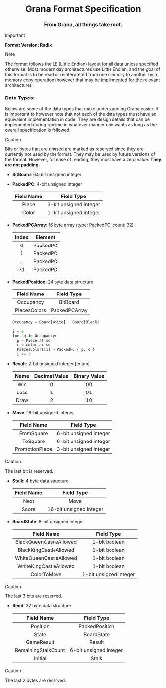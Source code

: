 <h1 align="center">Grana Format Specification</h1>

<h3 align="center">From Grana, all things take root.</h3>

> [!IMPORTANT]
> **Format Version: Radix**

> [!NOTE]
> The format follows the LE (Little Endian) layout for all data unless specified otherwise. Most modern day architectures use
Little Endian, and the goal of this format is to be read or reinterpreted from one memory to another by a memory copy
operation (however that may be implemented for the relevant architecture).

### Data Types:
Below are some of the data types that make understanding Grana easier. It is important to however note that not each of
the data types must have an equivalent implementation in code. They are design details that can be implemented during
runtime in whatever manner one wants as long as the overall specification is followed.

> [!CAUTION]
> Bits or bytes that are unused are marked as reserved since they are currently not used by the format. They may be used 
> by future versions of the format. However, for ease of reading, they must have a zero value. **They are not padding.**

- **BitBoard**: 64-bit unsigned integer
- **PackedPC**: 4-bit unsigned integer

  | Field Name |       Field Type       |
  |:----------:|:----------------------:|
  |   Piece    | 3-bit unsigned integer |
  |   Color    | 1-bit unsigned integer |

- **PackedPCArray**: 16 byte array (type: PackedPC, count: 32)

  | Index | Element  |
  |:-----:|:--------:|
  |   0   | PackedPC |
  |   1   | PackedPC |
  |  ...  | PackedPC |
  |  31   | PackedPC |

- **PackedPosition**: 24 byte data structure

  |  Field Name  |  Field Type   |
  |:------------:|:-------------:|
  |  Occupancy   |   BitBoard    |
  | PiecesColors | PackedPCArray |

  ```python
  Occupancy = Board[White] | Board[Black]
    
  i = 0
  for sq in Occupancy:
    p = Piece at sq
    c = Color at sq
    PiecesColors[i] = PackedPC { p, c }
    i += 1
  ```
  
- **Result**: 2-bit unsigned integer [enum]

  | Name | Decimal Value | Binary Value |
  |:----:|:-------------:|:------------:|
  | Win  |       0       |      00      |
  | Loss |       1       |      01      |
  | Draw |       2       |      10      |

- **Move**: 16-bit unsigned integer

  |   Field Name   |       Field Type       |
  |:--------------:|:----------------------:|
  |   FromSquare   | 6-bit unsigned integer |
  |    ToSquare    | 6-bit unsigned integer |
  | PromotionPiece | 3-bit unsigned integer |

> [!CAUTION]
> The last bit is reserved.

- **Stalk**: 4 byte data structure

  | Field Name |       Field Type        |
  |:----------:|:-----------------------:|
  |    Next    |          Move           |
  |   Score    | 16-bit unsigned integer |

- **BoardState**: 8-bit unsigned integer

  |       Field Name        |       Field Type       |
  |:-----------------------:|:----------------------:|
  | BlackQueenCastleAllowed |     1-bit boolean      |
  | BlackKingCastleAllowed  |     1-bit boolean      |
  | WhiteQueenCastleAllowed |     1-bit boolean      |
  | WhiteKingCastleAllowed  |     1-bit boolean      |
  |       ColorToMove       | 1-bit unsigned integer |

> [!CAUTION]
> The last 3 bits are reserved.

- **Seed**: 32 byte data structure

  |     Field Name      |       Field Type       |
  |:-------------------:|:----------------------:|
  |      Position       |     PackedPosition     |
  |        State        |       BoardState       |
  |     GameResult      |         Result         |
  | RemainingStalkCount | 6-bit unsigned integer |
  |       Initial       |         Stalk          |

> [!CAUTION]
> The last 2 bytes are reserved.